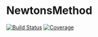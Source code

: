 # NewtonsMethod

[![Build Status](https://github.com/ykkan/NewtonsMethod.jl/actions/workflows/CI.yml/badge.svg?branch=main)](https://github.com/ykkan/NewtonsMethod.jl/actions/workflows/CI.yml?query=branch%3Amain)
[![Coverage](https://codecov.io/gh/ykkan/NewtonsMethod.jl/branch/main/graph/badge.svg)](https://codecov.io/gh/ykkan/NewtonsMethod.jl)
